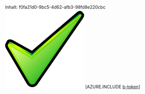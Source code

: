 Inhalt: f0fa21d0-9bc5-4d62-afb3-98fd8e220cbc![Bild](d39aa15d-5119-44b2-a9f8-c0e15b47b1e6.png)
[AZURE.INCLUDE [b-token](5bc12dbe-75ef-4a97-94db-78c3f4571e30.md)]

